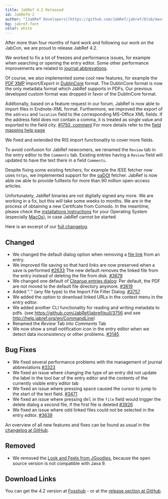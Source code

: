 ```yaml
---
title: JabRef 4.2 Released
id: JabRef4-2
author: "[JabRef Developers](https://github.com/JabRef/jabref/blob/master/DEVELOPERS)"
bg: jabref-font
color: white
---
```


After more than four months of hard work and following our work on the JabCon, we are proud to release JabRef 4.2.

We worked to fix a lot of freezes and performance issues, for example when searching or opening the entry editor.
Some other performance improvements are related to [journal abbrevations](https://help.jabref.org/en/JournalAbbreviations).

Of course, we also implemented some cool new features, for example the [PDF XMP](https://help.jabref.org/en/XMP) Import/Export in [DublinCore](http://dublincore.org/) format.
The DublinCore format is now the only metadata format which JabRef supports in PDFs.
Our previous developed custom format was dropped in favor of the DublinCore format.

Addtionally, based on a feature request in our forum, JabRef is now able to import files in Endnote-XML format.
Furthermore, we improved the export of the `address`  and `location` field to the corresponding MS-Office XML fields.
If the address field does not contain a comma, it is treated as single value and exported to the field city. [#1750, comment](https://github.com/JabRef/jabref/issues/1750#issuecomment-357539167) For more details refer to the [field mapping help page](http://help.jabref.org/en/MsOfficeBibFieldMapping)

We fixed and extended the RIS import functionality to cover more fields.

To avoid confusion for JabRef newcomers, we renamed the `Review` tab in the entry editor to the `Comments` tab.
Existing entries having a `Review` field will updated to have the text there in a field `Comments`.

Despite fixing some existing fetchers, for example the IEEE fetcher now uses `https`, we implemented support for the [oaDOI](https://oadoi.org/) fetcher.
JabRef is now able ow able to provide fulltexts for more than 90 million open-access articles.

Unfortunately, JabRef binaries are not digitally signed any more.
We are working in a fix, but this will take some weeks to months.
We are in the process of obtaining a new Certifcate from Comodo.
In the meantime, please check the [installations instructions](https://help.jabref.org/en/#faq) for your Operating System (especially [MacOs](https://help.jabref.org/en/FAQosx)), in case JabRef cannot be started.

Here is an excerpt of our [full changelog](https://github.com/JabRef/jabref/blob/master/CHANGELOG.md#42---2018-04-26).

## Changed
- We changed the default dialog option when removing a [file link](http://help.jabref.org/en/FileLinks#adding-external-links-to-an-entry) from an entry.
- We improved file saving so that hard links are now preserved when a save is performed [#2633](https://github.com/JabRef/jabref/issues/2633)
The new default removes the linked file from the entry instead of deleting the file from disk. [#3679](https://github.com/JabRef/jabref/issues/3679)
- We changed one default of [Cleanup entries dialog](http://help.jabref.org/en/CleanupEntries): Per default, the PDF are not moved to the default file directory anymore. [#3619](https://github.com/JabRef/jabref/issues/3619)
- Added "*.*" (any file type) to the Import File Filter Dialog. [#3757](https://github.com/JabRef/jabref/issues/3757)
- We added the option to download linked URLs in the context menu in the entry editor.
- We added another CLI functionality for reading and writing metadata to pdfs. (see https://github.com/JabRef/jabref/pull/3756 and see http://help.jabref.org/en/CommandLine)
- Renamed the _Review_ Tab into _Comments_ Tab
- We now show a small notification icon in the entry editor when we detect data inconsistency or other problems. [#3145](https://github.com/JabRef/jabref/issues/3145)


## Bug Fixes
- We fixed several performance problems with the management of journal abbreviations [#3323](https://github.com/JabRef/jabref/issues/3323)
- We fixed an issue where changing the type of an entry did not update the label in the tool bar of the entry editor and the contents of the currently visible entry editor tab
- We fixed an issue where pressing space caused the cursor to jump to the start of the text field. [#3471](https://github.com/JabRef/jabref/issues/3471)
- We fixed an issue where pressing <kbd>del</kbd> in the `file` field would trigger the delete dialog a second file, if the first file is deleted [#3926](https://github.com/JabRef/jabref/issues/3926)
- We fixed an issue where odd linked files could not be selected in the entry editor. [#3639](https://github.com/JabRef/jabref/issues/3639)

An overview of all new features and fixes can be found as usual in the [changelog at GitHub](https://github.com/JabRef/jabref/blob/v4.1/CHANGELOG.md).

## Removed
- We removed the [Look and Feels from JGoodies](http://www.jgoodies.com/freeware/libraries/looks/), because the open source version is not compatible with Java 9.


## Download Links

You can get the 4.2 version at [Fosshub](https://www.fosshub.com/JabRef.html) - or at the [release section at GitHub](https://github.com/JabRef/jabref/releases/tag/v4.1).

